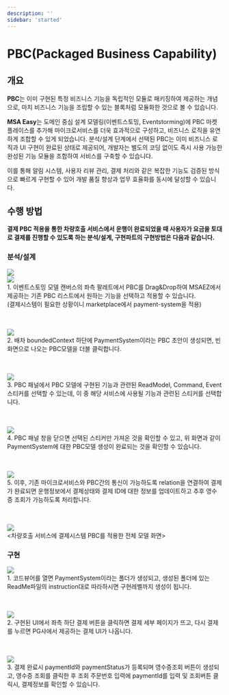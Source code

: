 ```yaml
---
description: ''
sidebar: 'started'
---
```


# PBC(Packaged Business Capability)

## 개요

<!-- 마이크로서비스 아키텍처에서 비즈니스 기능의 재사용과 효율적인 통합은 중요한 과제입니다. 특히 자주 사용되는 비즈니스 기능을 매번 새롭게 구현하는 것은 시간과 리소스의 낭비를 초래하는데, 이러한 문제를 해결하기 위해 Packaged Business Capabilities(PBC) 기능을 추가하였습니다. -->

**PBC**는 이미 구현된 특정 비즈니스 기능을 독립적인 모듈로 패키징하여 제공하는 개념으로, 마치 비즈니스 기능을 조립할 수 있는 블록처럼 모듈화한 것으로 볼 수 있습니다.

**MSA Easy**는 도메인 중심 설계 모델링(이벤트스토밍, Eventstorming)에 PBC 마켓플레이스를 추가해 마이크로서비스를 더욱 효과적으로 구성하고, 비즈니스 로직을 유연하게 조합할 수 있게 되었습니다. 분석/설계 단계에서 선택된 PBC는 이미 비즈니스 로직과 UI 구현이 완료된 상태로 제공되어, 개발자는 별도의 코딩 없이도 즉시 사용 가능한 완성된 기능 모듈을 조합하여 서비스를 구축할 수 있습니다.

이를 통해 알림 시스템, 사용자 리뷰 관리, 결제 처리와 같은 복잡한 기능도 검증된 방식으로 빠르게 구현할 수 있어 개발 품질 향상과 업무 효율화를 동시에 달성할 수 있습니다.

## 수행 방법

**결제 PBC 적용을 통한 차량호출 서비스에서 운행이 완료되었을 때 사용자가 요금을 토대로 결제를 진행할 수 있도록 하는 분석/설계, 구현파트의 구현방법은 다음과 같습니다.**

### 분석/설계
<img src="https://github.com/user-attachments/assets/ca1c696d-5966-4e0f-96e7-b01290aa9580">
<br>
<img src="https://github.com/user-attachments/assets/37e2cf82-d288-4dc5-a15b-55eeaaab1cb8">
<br>
1. 이벤트스토밍 모델 캔버스의 좌측 팔레트에서 PBC를 Drag&Drop하여 MSAEZ에서 제공하는 기존 PBC 리스트에서 원하는 기능을 선택하고 적용할 수 있습니다.
<br>(결제시스템이 필요한 상황이니 marketplace에서 payment-system을 적용)

<br><br>
<img src="https://github.com/user-attachments/assets/9488fafe-6a75-4d21-82bc-e2cbffe4b28f">
<br>
2. 배차 boundedContext 하단에 PaymentSystem이라는 PBC 초안이 생성되면, 빈 화면으로 나오는 PBC모델을 더블 클릭합니다.

<br><br>
<img src="https://github.com/user-attachments/assets/afa80621-332a-4091-83a5-db6a8e6c941f">
<br>
3. PBC 패널에서 PBC 모델에 구현된 기능과 관련된 ReadModel, Command, Event 스티커를 선택할 수 있는데, 이 중 해당 서비스에 사용될 기능과 관련된 스티커를 선택합니다.

<br><br>
<img src="https://github.com/user-attachments/assets/a73d5064-99ac-42fa-9bde-a3985128ed8a">
<br>
4. PBC 패널 창을 닫으면 선택된 스티커만 가져온 것을 확인할 수 있고, 위 화면과 같이 PaymentSystem에 대한 PBC모델 생성이 완료되는 것을 확인할 수 있습니다.

<br><br>
<img src="https://github.com/user-attachments/assets/21b45119-386c-4abe-9632-9a1106fb395c">
<br>
5. 이후, 기존 마이크로서비스와 PBC간의 통신이 가능하도록 relation을 연결하여 결제가 완료되면 운행정보에서 결제상태와 결제 ID에 대한 정보를 업데이트하고 추후 영수증 조회가 가능하도록 처리합니다.

<br><br>
<img src="https://github.com/user-attachments/assets/17a1fdce-2bd4-4162-914c-5c1c6b2b1fed">
<br>
<차량호출 서비스에 결제시스템 PBC를 적용한 전체 모델 화면>

### 구현
<img src="https://github.com/user-attachments/assets/30785661-a184-429f-97a9-a07b6afbe6a7">
<br>
1. 코드뷰어를 열면 PaymentSystem이라는 폴더가 생성되고, 생성된 폴더에 있는 ReadMe파일의 instruction대로 따라하시면 구현레벨까지 생성이 됩니다. 

<br><br>
<img src="https://github.com/user-attachments/assets/67902de5-0f50-446c-b758-f04ae6e07779">
<br>
2. 구현된 UI에서 좌측 하단 결제 버튼을 클릭하면 결제 세부 페이지가 뜨고, 다시 결제를 누르면 PG사에서 제공하는 결제 UI가 나옵니다.

<br><br>
<img src="https://github.com/user-attachments/assets/0e1daf81-7f71-405d-b30d-693a52882ddc">
<br>
3. 결제 완료시 paymentId와 paymentStatus가 등록되며 영수증조회 버튼이 생성되고, 영수증 조회를 클릭한 후 조회 주문번호 입력에 paymentId를 입력 및 조회버튼 클릭시, 결제정보를 확인할 수 있습니다.